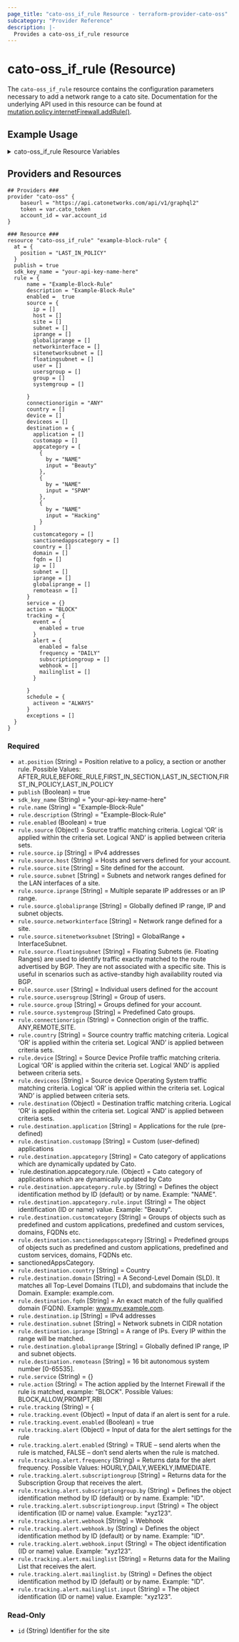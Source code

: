 ```yaml
---
page_title: "cato-oss_if_rule Resource - terraform-provider-cato-oss"
subcategory: "Provider Reference"
description: |-
  Provides a cato-oss_if_rule resource  
---
```


# cato-oss_if_rule (Resource)

The `cato-oss_if_rule` resource contains the configuration parameters necessary to 
add a network range to a cato site.
Documentation for the underlying API used in this resource can be found at
[mutation.policy.internetFirewall.addRule()](https://api.catonetworks.com/documentation/#mutation-policy.internetFirewall.addRule).

## Example Usage

<details>
<summary>cato-oss_if_rule Resource Variables</summary>

### cato-oss_if_rule Resource Variables

```hcl
# Provider variables
variable cato_token {}

variable "account_id" {
    description = "Account ID"
    type        = number
    default	    = 12345
}
```
</details>

## Providers and Resources

```hcl
## Providers ###
provider "cato-oss" {
    baseurl = "https://api.catonetworks.com/api/v1/graphql2"
    token = var.cato_token
    account_id = var.account_id
}

### Resource ###
resource "cato-oss_if_rule" "example-block-rule" {
  at = {
    position = "LAST_IN_POLICY"
  }
  publish = true
  sdk_key_name = "your-api-key-name-here"
  rule = {
      name = "Example-Block-Rule"
      description = "Example-Block-Rule"
      enabled =  true
      source = {
        ip = []
        host = []
        site = []
        subnet = []
        iprange = []
        globaliprange = []
        networkinterface = []
        sitenetworksubnet = []
        floatingsubnet = []
        user = []
        usersgroup = []
        group = []
        systemgroup = []

      }
      connectionorigin = "ANY"
      country = []
      device = []
      deviceos = []
      destination = {
        application = []
        customapp = []
        appcategory = [
          {
            by = "NAME"
            input = "Beauty"
          },
          {
            by = "NAME"
            input = "SPAM"
          },
          {
            by = "NAME"
            input = "Hacking"
          }
        ]
        customcategory = []
        sanctionedappscategory = []
        country = []
        domain = []
        fqdn = []
        ip = []
        subnet = []
        iprange = []
        globaliprange = []
        remoteasn = []
      }
      service = {}
      action = "BLOCK"
      tracking = {
        event = {
          enabled = true
        }
        alert = {
          enabled = false
          frequency = "DAILY"
          subscriptiongroup = []
          webhook = []
          mailinglist = []
        }

      }
      schedule = {
        activeon = "ALWAYS"
      }
      exceptions = []
  }
}
```

### Required

- `at.position` (String) = Position relative to a policy, a section or another rule. Possible Values: AFTER_RULE,BEFORE_RULE,FIRST_IN_SECTION,LAST_IN_SECTION,FIRST_IN_POLICY,LAST_IN_POLICY
- `publish` (Boolean) = true
- `sdk_key_name` (String) = "your-api-key-name-here"
- `rule.name` (String) = "Example-Block-Rule"
- `rule.description` (String) = "Example-Block-Rule"
- `rule.enabled` (Boolean) =  true
- `rule.source` (Object) = Source traffic matching criteria. Logical ‘OR’ is applied within the criteria set. Logical ‘AND’ is applied between criteria sets.
- `rule.source.ip` [String] = IPv4 addresses
- `rule.source.host` (String) = Hosts and servers defined for your account.
- `rule.source.site` [String] = Site defined for the account.
- `rule.source.subnet` [String] = Subnets and network ranges defined for the LAN interfaces of a site.
- `rule.source.iprange` [String] = Multiple separate IP addresses or an IP range.
- `rule.source.globaliprange` [String] = Globally defined IP range, IP and subnet objects.
- `rule.source.networkinterface` [String] = Network range defined for a site.
- `rule.source.sitenetworksubnet` [String] = GlobalRange + InterfaceSubnet.
- `rule.source.floatingsubnet` [String] = Floating Subnets (ie. Floating Ranges) are used to identify traffic exactly matched to the route advertised by BGP. They are not associated with a specific site. This is useful in scenarios such as active-standby high availability routed via BGP.
- `rule.source.user` [String] = Individual users defined for the account
- `rule.source.usersgroup` [String] = Group of users.
- `rule.source.group` [String] = Groups defined for your account.
- `rule.source.systemgroup` [String] = Predefined Cato groups.
- `rule.connectionorigin` (String) = Connection origin of the traffic. ANY,REMOTE,SITE.
- `rule.country` [String] = Source country traffic matching criteria. Logical ‘OR’ is applied within the criteria set. Logical ‘AND’ is applied between criteria sets.
- `rule.device` [String] = Source Device Profile traffic matching criteria. Logical ‘OR’ is applied within the criteria set. Logical ‘AND’ is applied between criteria sets.
- `rule.deviceos` [String] = Source device Operating System traffic matching criteria. Logical ‘OR’ is applied within the criteria set. Logical ‘AND’ is applied between criteria sets.
- `rule.destination` (Object) = Destination traffic matching criteria. Logical ‘OR’ is applied within the criteria set. Logical ‘AND’ is applied between criteria sets.
- `rule.destination.application` [String] = Applications for the rule (pre-defined)
- `rule.destination.customapp` [String] = Custom (user-defined) applications
- `rule.destination.appcategory` [String] = Cato category of applications which are dynamically updated by Cato.
- `rule.destination.appcategory.rule. (Object) = Cato category of applications which are dynamically updated by Cato
- `rule.destination.appcategory.rule.by` (String) = Defines the object identification method by ID (default) or by name. Example: "NAME".
- `rule.destination.appcategory.rule.input` (String) = The object identification (ID or name) value. Example: "Beauty".
- `rule.destination.customcategory` [String] = Groups of objects such as predefined and custom applications, predefined and custom services, domains, FQDNs etc.
- `rule.destination.sanctionedappscategory` [String] = Predefined groups of objects such as predefined and custom applications, predefined and custom services, domains, FQDNs etc.
- sanctionedAppsCategory.
- `rule.destination.country` [String] = Country
- `rule.destination.domain` [String] = A Second-Level Domain (SLD). It matches all Top-Level Domains (TLD), and subdomains that include the Domain. Example: example.com.
- `rule.destination.fqdn` [String] = An exact match of the fully qualified domain (FQDN). Example: www.my.example.com.
- `rule.destination.ip` [String] = IPv4 addresses
- `rule.destination.subnet` [String] = Network subnets in CIDR notation
- `rule.destination.iprange` [String] = A range of IPs. Every IP within the range will be matched.
- `rule.destination.globaliprange` [String] = Globally defined IP range, IP and subnet objects.
- `rule.destination.remoteasn` [String] = 16 bit autonomous system number [0-65535].
- `rule.service` (String) = {}
- `rule.action` (String) = The action applied by the Internet Firewall if the rule is matched, example: "BLOCK". Possible Values: BLOCK,ALLOW,PROMPT,RBI
- `rule.tracking` (String) = {
- `rule.tracking.event` (Object) = Input of data if an alert is sent for a rule.
- `rule.tracking.event.enabled` (Boolean) = true
- `rule.tracking.alert` (Object) = Input of data for the alert settings for the rule
- `rule.tracking.alert.enabled` (String) = TRUE – send alerts when the rule is matched, FALSE – don’t send alerts when the rule is matched.
- `rule.tracking.alert.frequency` (String) = Returns data for the alert frequency. Possible Values: HOURLY,DAILY,WEEKLY,IMMEDIATE.
- `rule.tracking.alert.subscriptiongroup` [String] = Returns data for the Subscription Group that receives the alert.
- `rule.tracking.alert.subscriptiongroup.by` (String) = Defines the object identification method by ID (default) or by name. Example: "ID".
- `rule.tracking.alert.subscriptiongroup.input` (String) = The object identification (ID or name) value. Example: "xyz123".
- `rule.tracking.alert.webhook` [String] = Webhook
- `rule.tracking.alert.webhook.by` (String) = Defines the object identification method by ID (default) or by name. Example: "ID".
- `rule.tracking.alert.webhook.input` (String) = The object identification (ID or name) value. Example: "xyz123".
- `rule.tracking.alert.mailinglist` [String] = Returns data for the Mailing List that receives the alert.
- `rule.tracking.alert.mailinglist.by` (String) = Defines the object identification method by ID (default) or by name. Example: "ID".
- `rule.tracking.alert.mailinglist.input` (String) = The object identification (ID or name) value. Example: "xyz123".

### Read-Only

- `id` (String) Identifier for the site
